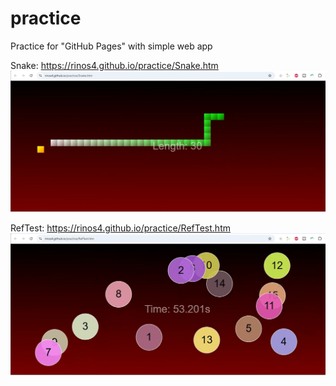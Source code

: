 # practice
Practice for "GitHub Pages" with simple web app

Snake: <https://rinos4.github.io/practice/Snake.htm>
![Snake](docs/g2.jpg)

RefTest: <https://rinos4.github.io/practice/RefTest.htm>
![Snake](docs/g1.jpg)
